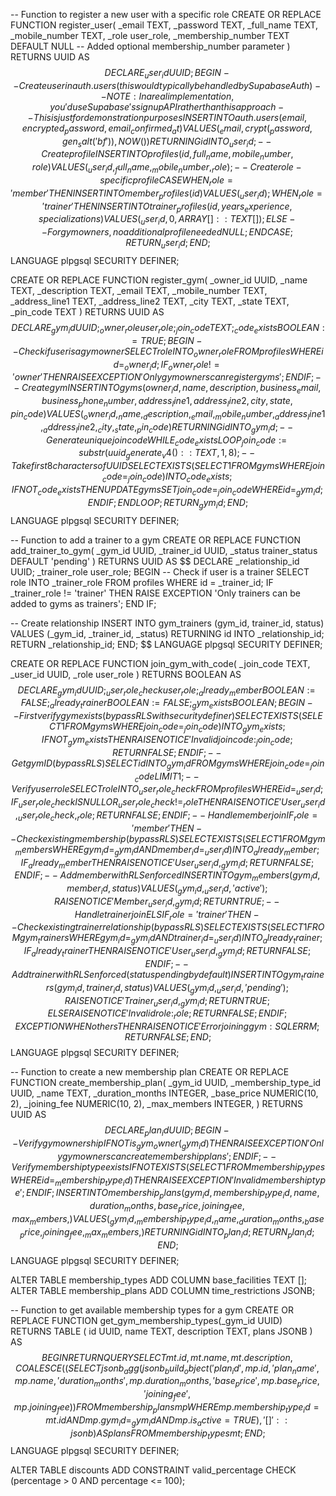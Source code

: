 -- Function to register a new user with a specific role
CREATE OR REPLACE FUNCTION register_user(
    _email TEXT,
    _password TEXT,
    _full_name TEXT,
    _mobile_number TEXT,
    _role user_role,
    _membership_number TEXT DEFAULT NULL -- Added optional membership_number parameter
  ) RETURNS UUID AS $$
DECLARE _user_id UUID;
BEGIN -- Create user in auth.users (this would typically be handled by Supabase Auth)
-- NOTE: In a real implementation, you'd use Supabase's signup API rather than this approach
-- This is just for demonstration purposes
INSERT INTO auth.users (email, encrypted_password, email_confirmed_at)
VALUES (_email, crypt(_password, gen_salt('bf')), NOW())
RETURNING id INTO _user_id;
-- Create profile
INSERT INTO profiles (id, full_name, mobile_number, role)
VALUES (_user_id, _full_name, _mobile_number, _role);
-- Create role-specific profile
CASE
  WHEN _role = 'member' THEN
  INSERT INTO member_profiles (id)
  VALUES (_user_id);
WHEN _role = 'trainer' THEN
INSERT INTO trainer_profiles (id, years_experience, specializations)
VALUES (_user_id, 0, ARRAY []::TEXT []);
ELSE -- For gym owners, no additional profile needed
NULL;
END CASE
;
RETURN _user_id;
END;
$$ LANGUAGE plpgsql SECURITY DEFINER;

CREATE OR REPLACE FUNCTION register_gym(
    _owner_id UUID,
    _name TEXT,
    _description TEXT,
    _email TEXT,
    _mobile_number TEXT,
    _address_line1 TEXT,
    _address_line2 TEXT,
    _city TEXT,
    _state TEXT,
    _pin_code TEXT
  ) RETURNS UUID AS $$
DECLARE _gym_id UUID;
_owner_role user_role;
_join_code TEXT;
_code_exists BOOLEAN := TRUE;
BEGIN -- Check if user is a gym owner
SELECT role INTO _owner_role
FROM profiles
WHERE id = _owner_id;
IF _owner_role != 'owner' THEN RAISE EXCEPTION 'Only gym owners can register gyms';
END IF;
-- Create gym
INSERT INTO gyms (
    owner_id,
    name,
    description,
    business_email,
    business_phone_number,
    address_line1,
    address_line2,
    city,
    state,
    pin_code
  )
VALUES (
    _owner_id,
    _name,
    _description,
    _email,
    _mobile_number,
    _address_line1,
    _address_line2,
    _city,
    _state,
    _pin_code
  )
RETURNING id INTO _gym_id;
-- Generate unique join code
WHILE _code_exists LOOP _join_code := substr(uuid_generate_v4()::TEXT, 1, 8);
-- Take first 8 characters of UUID
SELECT EXISTS (
    SELECT 1
    FROM gyms
    WHERE join_code = _join_code
  ) INTO _code_exists;
IF NOT _code_exists THEN
UPDATE gyms
SET join_code = _join_code
WHERE id = _gym_id;
END IF;
END LOOP;
RETURN _gym_id;
END;
$$ LANGUAGE plpgsql SECURITY DEFINER;

-- Function to add a trainer to a gym
CREATE OR REPLACE FUNCTION add_trainer_to_gym(
    _gym_id UUID,
    _trainer_id UUID,
    _status trainer_status DEFAULT 'pending'
  ) RETURNS UUID AS $$
DECLARE _relationship_id UUID;
_trainer_role user_role;
BEGIN -- Check if user is a trainer
SELECT role INTO _trainer_role
FROM profiles
WHERE id = _trainer_id;
IF _trainer_role != 'trainer' THEN RAISE EXCEPTION 'Only trainers can be added to gyms as trainers';
END IF;

-- Create relationship
INSERT INTO gym_trainers (gym_id, trainer_id, status)
VALUES (_gym_id, _trainer_id, _status)
RETURNING id INTO _relationship_id;
RETURN _relationship_id;
END;
$$ LANGUAGE plpgsql SECURITY DEFINER;

CREATE OR REPLACE FUNCTION join_gym_with_code(
    _join_code TEXT,
    _user_id UUID,
    _role user_role
  ) RETURNS BOOLEAN AS $$
DECLARE _gym_id UUID;
_user_role_check user_role;
_already_member BOOLEAN := FALSE;
_already_trainer BOOLEAN := FALSE;
_gym_exists BOOLEAN;
BEGIN -- First verify gym exists (bypass RLS with security definer)
SELECT EXISTS (
    SELECT 1
    FROM gyms
    WHERE join_code = _join_code
  ) INTO _gym_exists;
IF NOT _gym_exists THEN RAISE NOTICE 'Invalid join code: %',
_join_code;
RETURN FALSE;
END IF;
-- Get gym ID (bypass RLS)
SELECT id INTO _gym_id
FROM gyms
WHERE join_code = _join_code
LIMIT 1;
-- Verify user role
SELECT role INTO _user_role_check
FROM profiles
WHERE id = _user_id;
IF _user_role_check IS NULL
OR _user_role_check != _role THEN RAISE NOTICE 'User % has role % but tried joining as %',
_user_id,
_user_role_check,
_role;
RETURN FALSE;
END IF;
-- Handle member join
IF _role = 'member' THEN -- Check existing membership (bypass RLS)
SELECT EXISTS (
    SELECT 1
    FROM gym_members
    WHERE gym_id = _gym_id
      AND member_id = _user_id
  ) INTO _already_member;
IF _already_member THEN RAISE NOTICE 'User % is already a member of gym %',
_user_id,
_gym_id;
RETURN FALSE;
END IF;
-- Add member with RLS enforced
INSERT INTO gym_members (gym_id, member_id, status)
VALUES (_gym_id, _user_id, 'active');
RAISE NOTICE 'Member % successfully joined gym %',
_user_id,
_gym_id;
RETURN TRUE;
-- Handle trainer join
ELSIF _role = 'trainer' THEN -- Check existing trainer relationship (bypass RLS)
SELECT EXISTS (
    SELECT 1
    FROM gym_trainers
    WHERE gym_id = _gym_id
      AND trainer_id = _user_id
  ) INTO _already_trainer;
IF _already_trainer THEN RAISE NOTICE 'User % is already a trainer at gym %',
_user_id,
_gym_id;
RETURN FALSE;
END IF;
-- Add trainer with RLS enforced (status pending by default)
INSERT INTO gym_trainers (gym_id, trainer_id, status)
VALUES (_gym_id, _user_id, 'pending');
RAISE NOTICE 'Trainer % requested to join gym % (pending approval)',
_user_id,
_gym_id;
RETURN TRUE;
ELSE RAISE NOTICE 'Invalid role: %',
_role;
RETURN FALSE;
END IF;
EXCEPTION
WHEN others THEN RAISE NOTICE 'Error joining gym: %',
SQLERRM;
RETURN FALSE;
END;
$$ LANGUAGE plpgsql SECURITY DEFINER;


-- Function to create a new membership plan
CREATE OR REPLACE FUNCTION create_membership_plan(
    _gym_id UUID,
    _membership_type_id UUID,
    _name TEXT,
    _duration_months INTEGER,
    _base_price NUMERIC(10, 2),
    _joining_fee NUMERIC(10, 2),
    _max_members INTEGER,
  ) RETURNS UUID AS $$
DECLARE _plan_id UUID;
BEGIN -- Verify gym ownership
IF NOT is_gym_owner(_gym_id) THEN RAISE EXCEPTION 'Only gym owners can create membership plans';
END IF;
-- Verify membership type exists
IF NOT EXISTS (
  SELECT 1
  FROM membership_types
  WHERE id = _membership_type_id
) THEN RAISE EXCEPTION 'Invalid membership type';
END IF;
INSERT INTO membership_plans (
    gym_id,
    membership_type_id,
    name,
    duration_months,
    base_price,
    joining_fee,
    max_members,
  )
VALUES (
    _gym_id,
    _membership_type_id,
    _name,
    _duration_months,
    _base_price,
    _joining_fee,
    _max_members,
  )
RETURNING id INTO _plan_id;
RETURN _plan_id;
END;
$$ LANGUAGE plpgsql SECURITY DEFINER;

ALTER TABLE membership_types
ADD COLUMN base_facilities TEXT [];
ALTER TABLE membership_plans
ADD COLUMN time_restrictions JSONB;

-- Function to get available membership types for a gym
CREATE OR REPLACE FUNCTION get_gym_membership_types(_gym_id UUID) RETURNS TABLE (
    id UUID,
    name TEXT,
    description TEXT,
    plans JSONB
  ) AS $$ BEGIN RETURN QUERY
SELECT mt.id,
  mt.name,
  mt.description,
  COALESCE(
    (
      SELECT jsonb_agg(
          jsonb_build_object(
            'plan_id',
            mp.id,
            'plan_name',
            mp.name,
            'duration_months',
            mp.duration_months,
            'base_price',
            mp.base_price,
            'joining_fee',
            mp.joining_fee
          )
        )
      FROM membership_plans mp
      WHERE mp.membership_type_id = mt.id
        AND mp.gym_id = _gym_id
        AND mp.is_active = TRUE
    ),
    '[]'::jsonb
  ) AS plans
FROM membership_types mt;
END;
$$ LANGUAGE plpgsql SECURITY DEFINER;

ALTER TABLE discounts
ADD CONSTRAINT valid_percentage CHECK (percentage > 0 AND percentage <= 100);

